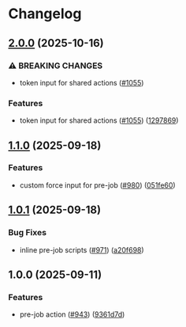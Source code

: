 # Changelog

## [2.0.0](https://github.com/immich-app/devtools/compare/pre-job-action-v1.1.0...pre-job-action-v2.0.0) (2025-10-16)


### ⚠ BREAKING CHANGES

* token input for shared actions ([#1055](https://github.com/immich-app/devtools/issues/1055))

### Features

* token input for shared actions ([#1055](https://github.com/immich-app/devtools/issues/1055)) ([1297869](https://github.com/immich-app/devtools/commit/1297869177d20b39191965dbaa60326337399c73))

## [1.1.0](https://github.com/immich-app/devtools/compare/pre-job-action-v1.0.1...pre-job-action-v1.1.0) (2025-09-18)


### Features

* custom force input for pre-job ([#980](https://github.com/immich-app/devtools/issues/980)) ([051fe60](https://github.com/immich-app/devtools/commit/051fe6080af3f08edd10000578d2c48aabb1a220))

## [1.0.1](https://github.com/immich-app/devtools/compare/pre-job-action-v1.0.0...pre-job-action-v1.0.1) (2025-09-18)


### Bug Fixes

* inline pre-job scripts ([#971](https://github.com/immich-app/devtools/issues/971)) ([a20f698](https://github.com/immich-app/devtools/commit/a20f698503bb9e0bc5ae036c840dffdf2b7b615f))

## 1.0.0 (2025-09-11)


### Features

* pre-job action ([#943](https://github.com/immich-app/devtools/issues/943)) ([9361d7d](https://github.com/immich-app/devtools/commit/9361d7d759477da1aa6abc48ec553669f1a01b05))

